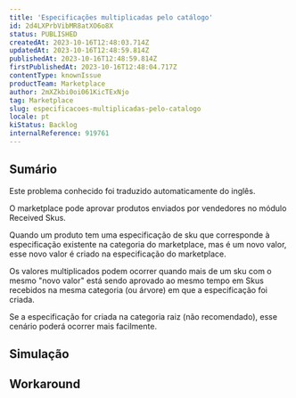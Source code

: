 ```yaml
---
title: 'Especificações multiplicadas pelo catálogo'
id: 2d4LXPrbVibMR8atXO6o8X
status: PUBLISHED
createdAt: 2023-10-16T12:48:03.714Z
updatedAt: 2023-10-16T12:48:59.814Z
publishedAt: 2023-10-16T12:48:59.814Z
firstPublishedAt: 2023-10-16T12:48:04.717Z
contentType: knownIssue
productTeam: Marketplace
author: 2mXZkbi0oi061KicTExNjo
tag: Marketplace
slug: especificacoes-multiplicadas-pelo-catalogo
locale: pt
kiStatus: Backlog
internalReference: 919761
---
```


## Sumário

<div class="alert alert-info">
  <p>Este problema conhecido foi traduzido automaticamente do inglês.</p>
</div>


O marketplace pode aprovar produtos enviados por vendedores no módulo Received Skus.

Quando um produto tem uma especificação de sku que corresponde à especificação existente na categoria do marketplace, mas é um novo valor, esse novo valor é criado na especificação do marketplace.

Os valores multiplicados podem ocorrer quando mais de um sku com o mesmo "novo valor" está sendo aprovado ao mesmo tempo em Skus recebidos na mesma categoria (ou árvore) em que a especificação foi criada.

Se a especificação for criada na categoria raiz (não recomendado), esse cenário poderá ocorrer mais facilmente.

## Simulação



## Workaround



